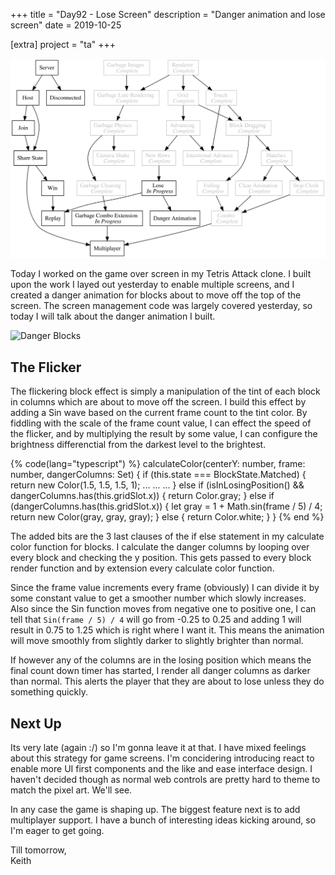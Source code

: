 +++
title = "Day92 - Lose Screen"
description = "Danger animation and lose screen"
date = 2019-10-25

[extra]
project = "ta"
+++

![Todo](./todo.svg)

Today I worked on the game over screen in my Tetris Attack clone. I built upon the work I layed out yesterday to enable
multiple screens, and I created a danger animation for blocks about to move off the top of the screen. The screen
management code was largely covered yesterday, so today I will talk about the danger animation I built.

![Danger Blocks](./DangerBlocks.gif)

## The Flicker

The flickering block effect is simply a manipulation of the tint of each block in columns which are about to move off
the screen. I build this effect by adding a Sin wave based on the current frame count to the tint color. By fiddling
with the scale of the frame count value, I can effect the speed of the flicker, and by multiplying the result by some
value, I can configure the brightness differenctial from the darkest level to the brightest.

{% code(lang="typescript") %}
  calculateColor(centerY: number, frame: number, dangerColumns: Set<number>) {
    if (this.state === BlockState.Matched) {
      return new Color(1.5, 1.5, 1.5, 1);
      ...
      ...
      ...
    } else if (isInLosingPosition() && dangerColumns.has(this.gridSlot.x)) {
      return Color.gray;
    } else if (dangerColumns.has(this.gridSlot.x)) {
      let gray = 1 + Math.sin(frame / 5) / 4;
      return new Color(gray, gray, gray);
    } else {
      return Color.white;
    }
  }
{% end %}

The added bits are the 3 last clauses of the if else statement in my calculate color function for blocks. I calculate
the danger columns by looping over every block and checking the y position. This gets passed to every block render
function and by extension every calculate color function.

Since the frame value increments every frame (obviously) I can divide it by some constant value to get a smoother number
which slowly increases. Also since the Sin function moves from negative one to positive one, I can tell that 
`Sin(frame / 5) / 4` will go from -0.25 to 0.25 and adding 1 will result in 0.75 to 1.25 which is right where I want it. 
This means the animation will move smoothly from slightly darker to slightly brighter than normal.

If however any of the columns are in the losing position which means the final count down timer has started, I render
all danger columns as darker than normal. This alerts the player that they are about to lose unless they do something
quickly.

## Next Up

Its very late (again :/) so I'm gonna leave it at that. I have mixed feelings about this strategy for game screens. I'm
concidering introducing react to enable more UI first components and the like and ease interface design. I haven't
decided though as normal web controls are pretty hard to theme to match the pixel art. We'll see.

In any case the game is shaping up. The biggest feature next is to add multiplayer support. I have a bunch of
interesting ideas kicking around, so I'm eager to get going.

Till tomorrow,  
Keith

